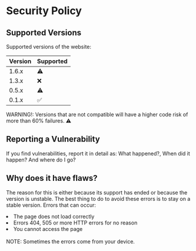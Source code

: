 # Security Policy

## Supported Versions

Supported versions of the website:

| Version | Supported          |
| ------- | ------------------ |
| 1.6.x   | :warning:          |
| 1.3.x   | :x:                |
| 0.5.x   | :warning:          |
| 0.1.x   | :white_check_mark: |

WARNING!: Versions that are not compatible will have a higher code risk of more than 60% failures. ⚠️

## Reporting a Vulnerability

If you find vulnerabilities, report it in detail as: What happened?, When did it happen? And where do I go?

## Why does it have flaws?

The reason for this is either because its support has ended or because the version is unstable. The best thing to do to avoid these errors is to stay on a stable version. Errors that can occur:
<br>
<li>The page does not load correctly</li>
<li>Errors 404, 505 or more HTTP errors for no reason</li>
<li>You cannot access the page</li>
<br>
NOTE: Sometimes the errors come from your device.

<!--
Made with 💙
👨‍💻⚙️🧰
-->
